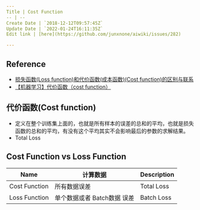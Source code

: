 ```yaml
---
Title | Cost Function
-- | --
Create Date | `2018-12-12T09:57:45Z`
Update Date | `2022-01-24T16:11:35Z`
Edit link | [here](https://github.com/junxnone/aiwiki/issues/282)

---
```

## Reference

- [损失函数(Loss function)和代价函数(成本函数)(Cost function)的区别与联系](https://blog.csdn.net/uestc_c2_403/article/details/77387780)
- [【机器学习】代价函数（cost function）](https://www.cnblogs.com/Belter/p/6653773.html)



## 代价函数(Cost function)

- 定义在整个训练集上面的，也就是所有样本的误差的总和的平均，也就是损失函数的总和的平均，有没有这个平均其实不会影响最后的参数的求解结果。
- Total Loss

## Cost Function vs Loss Function

Name | 计算数据 | Description
-- | -- | --
Cost Function | 所有数据误差 | Total Loss
Loss Function | 单个数据或者 Batch数据 误差 | Batch Loss




